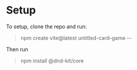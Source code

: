 # Setup
To setup, clone the repo and run:
> npm create vite@latest untitled-card-game --

Then run

> npm install @dnd-kit/core
